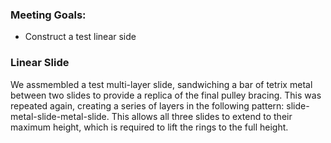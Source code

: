 ### Meeting Goals:
* Construct a test linear side

### Linear Slide
We assmembled a test multi-layer slide, sandwiching a bar of tetrix metal between two slides to provide a replica of the final pulley bracing. This was repeated again, creating a series of layers in the following pattern: slide-metal-slide-metal-slide. This allows all three slides to extend to their maximum height, which is required to lift the rings to the full height.